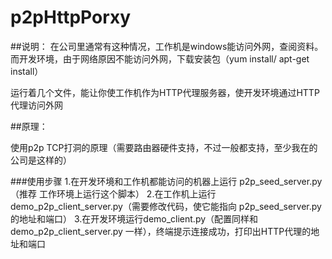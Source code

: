 # p2pHttpPorxy
##说明：
在公司里通常有这种情况，工作机是windows能访问外网，查阅资料。 而开发环境，由于网络原因不能访问外网，下载安装包（yum install/ apt-get install）

运行着几个文件，能让你使工作机作为HTTP代理服务器，使开发环境通过HTTP代理访问外网

##原理：

使用p2p TCP打洞的原理（需要路由器硬件支持，不过一般都支持，至少我在的公司是这样的）

###使用步骤
1.在开发环境和工作机都能访问的机器上运行 p2p_seed_server.py（推荐 工作环境上运行这个脚本）
2.在工作机上运行 demo_p2p_client_server.py（需要修改代码，使它能指向 p2p_seed_server.py 的地址和端口）
3.在开发环境运行demo_client.py（配置同样和demo_p2p_client_server.py 一样），终端提示连接成功，打印出HTTP代理的地址和端口
